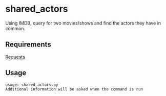 # shared_actors
Using IMDB, query for two movies/shows and find the actors they have in common.

## Requirements
[Requests](http://docs.python-requests.org/en/latest/)

## Usage
	usage: shared_actors.py
	Additional information will be asked when the command is run
